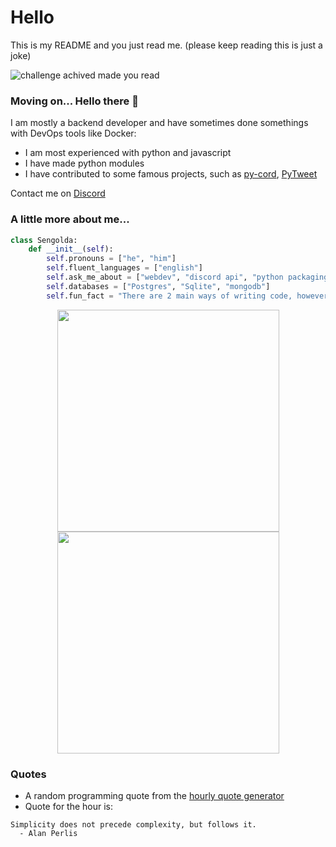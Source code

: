 # Hello

This is my README and you just read me. (please keep reading this is just a joke)

![challenge achived made you read](https://i.imgur.com/LCJE6Nq.png)


### Moving on... Hello there 👋

I am mostly a backend developer and have sometimes done somethings with DevOps tools like Docker:
  - I am most experienced with python and javascript
  - I have made python modules
  - I have contributed to some famous projects, such as [py-cord](https://github.com/Pycord-Development/pycord/pulls?q=is%3Apr+author%3ASengolda+), [PyTweet](https://github.com/PyTweet/PyTweet/pulls?q=is%3Apr+author%3ASengolda)

Contact me on [Discord](https://discord.com/users/739443421202087966)

### A little more about me...

```py
class Sengolda:
    def __init__(self):
        self.pronouns = ["he", "him"]
        self.fluent_languages = ["english"]
        self.ask_me_about = ["webdev", "discord api", "python packaging"]
        self.databases = ["Postgres", "Sqlite", "mongodb"]
        self.fun_fact = "There are 2 main ways of writing code, however the way to write error-free code is the 3rd way"
```


<p align='center'>
    <a href="#"><img src="https://github-readme-stats.vercel.app/api?username=Sengolda&show_icons=true&count_private=true&theme=dark&line_height=31.5" width="355"></a>
    <a href="#"><img src="https://github-readme-stats.vercel.app/api/top-langs/?username=Sengolda&layout=compact&theme=dark&hide=HTML,CSS,Jupyter%20notebook" width="355"></a>
</p>  



### Quotes
- A random programming quote from the [hourly quote generator](auto_update.py) 
- Quote for the hour is:

```
Simplicity does not precede complexity, but follows it.
  - Alan Perlis
```
